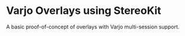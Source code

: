 # Varjo Overlays using StereoKit

A basic proof-of-concept of overlays with Varjo multi-session support.
